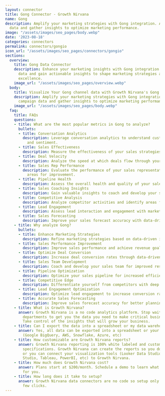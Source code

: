 ```yaml
---
layout: connector
title: Gong Connector - Growth Nirvana
name: Gong
description: Amplify your marketing strategies with Gong integration. Analyze campaign
  data and gather insights to optimize marketing performance.
image: "/assets/images/seo_pages/body.webp"
date: '2023-08-18'
categories: connectors
permalink: connectors/gongio
icon_url: "/assets/images/seo_pages/connectors/gongio"
sections:
  overview:
    title: Gong Data Connector
    description: Enhance your marketing insights with Gong integration. Unlock valuable
      data and gain actionable insights to shape marketing strategies and drive operational
      excellence.
    image_url: "/assets/images/seo_pages/overview.webp"
  body:
    title: Visualize Your Gong channel data with Growth Nirvana's Gong Connector
    description: Amplify your marketing strategies with Gong integration. Analyze
      campaign data and gather insights to optimize marketing performance.
    image_url: "/assets/images/seo_pages/body.webp"
  faq:
    title: FAQs
    questions:
    - title: What are the most popular metrics in Gong to analyze?
      bullets:
      - title: Conversation Analytics
        description: Leverage conversation analytics to understand customer interactions
          and sentiment.
      - title: Sales Effectiveness
        description: Measure the effectiveness of your sales strategies and tactics.
      - title: Deal Velocity
        description: Analyze the speed at which deals flow through your pipeline.
      - title: Sales Rep Performance
        description: Evaluate the performance of your sales representatives and identify
          areas for improvement.
      - title: Pipeline Health
        description: Assess the overall health and quality of your sales pipeline.
      - title: Sales Coaching Insights
        description: Gain valuable insights to coach and develop your sales team.
      - title: Competitive Analysis
        description: Analyze competitor activities and identify areas for differentiation.
      - title: Lead Engagement
        description: Assess lead interaction and engagement with marketing materials.
      - title: Sales Forecasting
        description: Improve your sales forecast accuracy with data-driven insights.
    - title: Why analyze Gong?
      bullets:
      - title: Enhance Marketing Strategies
        description: Refine marketing strategies based on data-driven insights.
      - title: Sales Performance Improvement
        description: Improve sales performance and achieve revenue goals.
      - title: Optimize Deal Conversion
        description: Increase deal conversion rates through data-driven tactics.
      - title: Sales Team Development
        description: Coach and develop your sales team for improved results.
      - title: Pipeline Optimization
        description: Optimize your sales pipeline for increased efficiency and success.
      - title: Competitive Edge
        description: Differentiate yourself from competitors with deep market insights.
      - title: Lead Engagement Optimization
        description: Optimize lead engagement to increase conversion rates.
      - title: Accurate Sales Forecasting
        description: Improve sales forecast accuracy for better planning and decision-making.
    - title: What is Growth Nirvana?
      answer: Growth Nirvana is a no code analytics platform. Stop waiting for other
        departments to get you the data you need to make critical business decisions.
        Take control of the insights that will grow your business.
    - title: Can I export the data into a spreadsheet or my data warehouse?
      answer: Yes, all data can be exported into a spreadsheet or your data warehouse
        (Google BigQuery, AWS, Snowflake, Azure, etc)
    - title: How customizable are Growth Nirvana reports?
      answer: Growth Nirvana reporting is 100% white labeled and customized to your
        specifications. Growth Nirvana can create the reports so you don’t have to
        or you can connect your visualization tools (Looker Data Studio/Google Data
        Studio, Tableau, PowerBI, etc) to Growth Nirvana.
    - title: How much does Growth Nirvana cost?
      answer: Plans start at $200/month. Schedule a demo to learn what plan is best
        for you.
    - title: How long does it take to setup?
      answer: Growth Nirvana data connectors are no code so setup only requires a
        few clicks.
---
```

